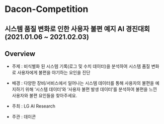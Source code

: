 # Dacon-Competition
## 시스템 품질 변화로 인한 사용자 불편 예지 AI 경진대회(2021.01.06 ~ 2021.02.03)

## Overview
- 주제 : 비식별화 된 시스템 기록(로그 및 수치 데이터)을 분석하여 시스템 품질 변화로 사용자에게 불편을 야기하는 요인을 진단
- 배경 : 다양한 장비/서비스에서 일어나는 시스템 데이터를 통해 사용자의 불편을 예지하기 위해 ‘시스템 데이터’와 ‘사용자 불편 발생 데이터’를 분석하여 불편을 느낀 사용자와 불편 요인들을 찾아주세요.

- 주최 : LG AI Research
- 주관 : 데이콘
